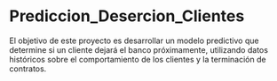 # Prediccion_Desercion_Clientes
El objetivo de este proyecto es desarrollar un modelo predictivo que determine si un cliente dejará el banco próximamente, utilizando datos históricos sobre el comportamiento de los clientes y la terminación de contratos.
